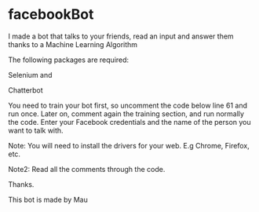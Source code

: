 # facebookBot
I made a bot that talks to your friends, read an input and answer them thanks to a Machine Learning Algorithm

The following packages are required:

   Selenium and 
  
   Chatterbot
  						
              
           
 You need to train your bot first, so uncomment the code below line 61 and run once. Later on, comment again the training section, and run normally the code. Enter your Facebook credentials and the name of the person you want to talk with.
 
 Note: You will need to install the drivers for your web. E.g Chrome, Firefox, etc.
 
 Note2: Read all the comments through the code.
 
 Thanks. 
 
 This bot is made by Mau
